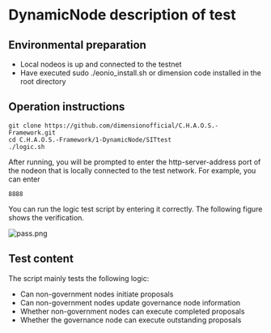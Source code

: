 # DynamicNode description of test


## Environmental preparation

- Local nodeos is up and connected to the testnet
- Have executed sudo ./eonio_install.sh or dimension code installed in the root directory

## Operation instructions

```shell
git clone https://github.com/dimensionofficial/C.H.A.O.S.-Framework.git
cd C.H.A.O.S.-Framework/1-DynamicNode/SITtest
./logic.sh
```

After running, you will be prompted to enter the http-server-address port of the nodeon that is locally connected to the test network. For example, you can enter

```shell
8888
```

You can run the logic test script by entering it correctly. The following figure shows the verification.

![pass.png](https://github.com/dimensionofficial/C.H.A.O.S.-Framework/blob/master/1-DynamicNode/SITtest/image.png)

## Test content

The script mainly tests the following logic:

- Can non-government nodes initiate proposals
- Can non-government nodes update governance node information
- Whether non-government nodes can execute completed proposals
- Whether the governance node can execute outstanding proposals
